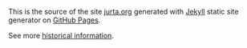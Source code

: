 This is the source of the site [jurta.org](https://jurta.github.io/)
generated with [Jekyll](https://jekyllrb.com/) static site generator
on [GitHub Pages](https://pages.github.com/).

See more [historical information](https://jurta.github.io/en/prog/jekyll).

